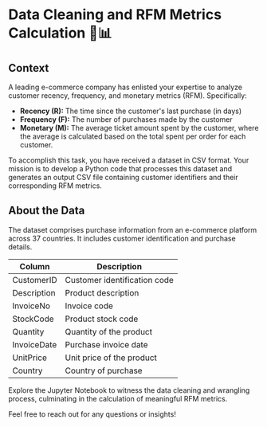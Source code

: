 # Data Cleaning and RFM Metrics Calculation 🧹📊

## Context

A leading e-commerce company has enlisted your expertise to analyze customer recency, frequency, and monetary metrics (RFM). Specifically:

- **Recency (R):** The time since the customer's last purchase (in days)
- **Frequency (F):** The number of purchases made by the customer
- **Monetary (M):** The average ticket amount spent by the customer, where the average is calculated based on the total spent per order for each customer.

To accomplish this task, you have received a dataset in CSV format. Your mission is to develop a Python code that processes this dataset and generates an output CSV file containing customer identifiers and their corresponding RFM metrics.

## About the Data

The dataset comprises purchase information from an e-commerce platform across 37 countries. It includes customer identification and purchase details.

| Column       | Description                        |
|--------------|------------------------------------|
| CustomerID   | Customer identification code       |
| Description  | Product description                |
| InvoiceNo    | Invoice code                       |
| StockCode    | Product stock code                 |
| Quantity     | Quantity of the product            |
| InvoiceDate  | Purchase invoice date              |
| UnitPrice    | Unit price of the product          |
| Country      | Country of purchase                |

Explore the Jupyter Notebook to witness the data cleaning and wrangling process, culminating in the calculation of meaningful RFM metrics.

Feel free to reach out for any questions or insights!
